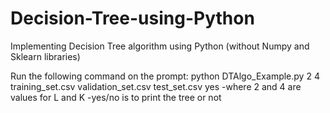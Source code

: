 # Decision-Tree-using-Python
Implementing Decision Tree algorithm using Python (without Numpy and Sklearn libraries)

Run the following command on the prompt:
python DTAlgo_Example.py 2 4 training_set.csv validation_set.csv test_set.csv yes
	-where 2 and 4 are values for L and K
  -yes/no is to print the tree or not 
